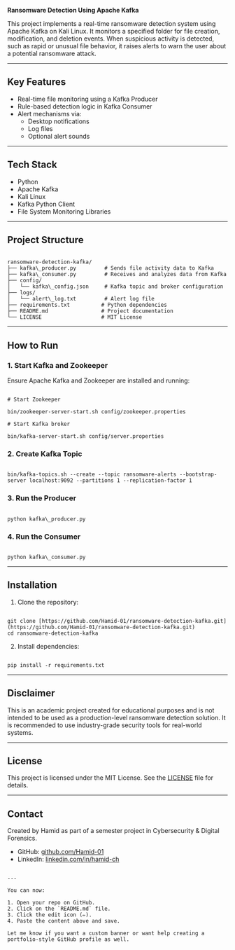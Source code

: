 **Ransomware Detection Using Apache Kafka**

This project implements a real-time ransomware detection system using Apache Kafka on Kali Linux. It monitors a specified folder for file creation, modification, and deletion events. When suspicious activity is detected, such as rapid or unusual file behavior, it raises alerts to warn the user about a potential ransomware attack.

---

## Key Features

- Real-time file monitoring using a Kafka Producer
- Rule-based detection logic in Kafka Consumer
- Alert mechanisms via:
  - Desktop notifications
  - Log files
  - Optional alert sounds

---

## Tech Stack

- Python
- Apache Kafka
- Kali Linux
- Kafka Python Client
- File System Monitoring Libraries

---

## Project Structure

```

ransomware-detection-kafka/
├── kafka\_producer.py         # Sends file activity data to Kafka
├── kafka\_consumer.py         # Receives and analyzes data from Kafka
├── config/
│   └── kafka\_config.json     # Kafka topic and broker configuration
├── logs/
│   └── alert\_log.txt         # Alert log file
├── requirements.txt          # Python dependencies
├── README.md                 # Project documentation
└── LICENSE                   # MIT License

```

---

## How to Run

### 1. Start Kafka and Zookeeper

Ensure Apache Kafka and Zookeeper are installed and running:

```

# Start Zookeeper

bin/zookeeper-server-start.sh config/zookeeper.properties

# Start Kafka broker

bin/kafka-server-start.sh config/server.properties

```

### 2. Create Kafka Topic

```

bin/kafka-topics.sh --create --topic ransomware-alerts --bootstrap-server localhost:9092 --partitions 1 --replication-factor 1

```

### 3. Run the Producer

```

python kafka\_producer.py

```

### 4. Run the Consumer

```

python kafka\_consumer.py

```

---

## Installation

1. Clone the repository:

```

git clone [https://github.com/Hamid-01/ransomware-detection-kafka.git](https://github.com/Hamid-01/ransomware-detection-kafka.git)
cd ransomware-detection-kafka

```

2. Install dependencies:

```

pip install -r requirements.txt

```

---

## Disclaimer

This is an academic project created for educational purposes and is not intended to be used as a production-level ransomware detection solution. It is recommended to use industry-grade security tools for real-world systems.

---

## License

This project is licensed under the MIT License. See the [LICENSE](LICENSE) file for details.

---

## Contact

Created by Hamid as part of a semester project in Cybersecurity & Digital Forensics.

- GitHub: [github.com/Hamid-01](https://github.com/Hamid-01)
- LinkedIn: [linkedin.com/in/hamid-ch](https://linkedin.com/in/hamid-ch)
```

---

You can now:

1. Open your repo on GitHub.
2. Click on the `README.md` file.
3. Click the edit icon (✏️).
4. Paste the content above and save.

Let me know if you want a custom banner or want help creating a portfolio-style GitHub profile as well.
